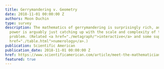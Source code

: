 ```yaml
---
title: Gerrymandering v. Geometry
date: 2018-11-01 00:00:00 Z
authors: Moon Duchin
type: survey
description: The mathematics of gerrymandering is surprisingly rich, and computing
  power is arguably just catching up with the scale and complexity of the redistricting
  problem. (Related <a href="./metagraph/">interactive</a> and some supporting <a
  href="./table.html">numerology</a>.)
publication: Scientific American
publication_date: 2018-11-01 00:00:00 Z
href: https://www.scientificamerican.com/article/meet-the-mathematicians-fighting-against-gerrymandering/
featured: true
---
```


